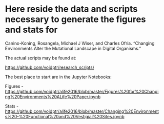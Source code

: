 # Here reside the data and scripts necessary to generate the figures and stats for 

Canino-Koning, Rosangela, Michael J Wiser, and Charles Ofria. “Changing Environments Alter the Mutational Landscape in Digital Organisms.” 

The actual scripts may be found at:

https://github.com/voidptr/research_scripts/

The best place to start are in the Jupyter Notebooks:

Figures - https://github.com/voidptr/alife2016/blob/master/Figures%20for%20Changing%20Environments%20ALife%20Paper.ipynb

Stats - https://github.com/voidptr/alife2016/blob/master/Changing%20Environments%20-%20Functional%20and%20Vestigial%20Sites.ipynb
